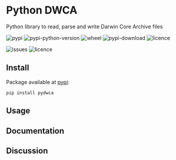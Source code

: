 # Python DWCA

Python library to read, parse and write Darwin Core Archive files

![pypi](https://img.shields.io/pypi/v/pydwca?style=plastic&logo=pypi) ![pypi-python-version](https://img.shields.io/pypi/pyversions/pydwca?style=plastic&logo=python) ![wheel](https://img.shields.io/pypi/wheel/pydwca?style=plastic) ![pypi-download](https://img.shields.io/pypi/dm/pydwca?style=plastic&logo=pypi) ![licence](https://img.shields.io/pypi/l/pydwca?style=plastic&logo=mozilla)

![issues](https://img.shields.io/github/issues/IEB-BIODATA/pydwca?style=plastic&logo=github) ![licence](https://img.shields.io/github/license/IEB-BIODATA/pydwca?style=plastic&logo=mozilla)

## Install

Package available at [pypi](https://pypi.org/project/pydwca/):

```shell
pip install pydwca
```

## Usage



## Documentation



## Discussion


